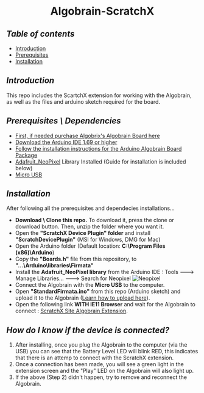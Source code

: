 <h1 align="center">Algobrain-ScratchX</h1>

## *Table of contents*
- [Introduction](https://github.com/AlgobrixCoding/Algobrain-ScratchX#introduction)
- [Prerequisites](https://github.com/AlgobrixCoding/Algobrain-ScratchX#prerequisites--dependencies)
- [Installation](https://github.com/AlgobrixCoding/Algobrain-ScratchX#installation)

## *Introduction*
This repo includes the ScartchX extension for working with the Algobrain, as well as the files and arduino sketch required for the board.

## *Prerequisites \ Dependencies*
- [First, if needed purchase Algobrix's Algobrain Board here](http://www.algobrix.com/)
- [Download the Arduino IDE 1.69 or higher](https://www.arduino.cc)
- [Follow the installation instructions for the Arduino Algobrain Board Package](https://github.com/AlgobrixCoding/Algobrain-Board)
- [Adafruit_NeoPixel](https://github.com/adafruit/Adafruit_NeoPixel) Library Installed (Guide for installation is included below)
- [Micro USB](https://www.amazon.com/s?k=Micro%20USB)

## *Installation*
After following all the prerequisites and dependecies installations...
- **Download \ Clone this repo.**
To download it, press the clone or download button. Then, unzip the folder where you want it.
- Open the **"ScratchX Device Plugin" folder** and install **"ScratchDevicePlugin"** (MSI for Windows, DMG for Mac)
- Open the Arduino folder (Default location: **C:\Program Files (x86)\Arduino**)
- Copy the **"Boards.h"** file from this repository, to **"...\Arduino\libraries\Firmata"**
- Install the **Adafruit_NeoPixel library** from the Arduino IDE : Tools ---> Manage Libraries... ---> Search for Neopixel
![Neopixel](https://i.imgur.com/F80jUsA.png)
- Connect the Algobrain with the **Micro USB** to the computer.
- Open **"StandardFirmata.ino"** from this repo (Arduino sketch) and upload it to the Algobrain ([Learn how to upload here](https://github.com/AlgobrixCoding/Algobrain-Board)).
- Open the following link **WITH IE11 Browser** and wait for the Algobrain to connect : [ScratchX Site Algobrain Extension](https://scratchx.org/?url=https://algobrixcoding.github.io/Algobrain-ScratchX/Algobrain.js).

## *How do I know if the device is connected?*
1. After installing, once you plug the Algobrain to the computer (via the USB) you can see that the Battery Level LED will blink RED, this indicates that there is an attemp to connect with the ScratchX extension.
2. Once a connection has been made, you will see a green light in the extension screen and the "Play" LED on the Algobrain will also light up.
3. If the above (Step 2) didn't happen, try to remove and reconnect the Algobrain.
